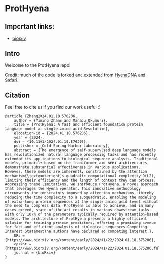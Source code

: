 # ProtHyena


## Important links:  
- [biorxiv](https://www.biorxiv.org/content/10.1101/2024.01.18.576206v1)  

## Intro

Welcome to the ProtHyena repo! 


  
Credit: much of the code is forked and extended from [HyenaDNA](https://github.com/HazyResearch/hyena-dna) and [Safari](https://github.com/HazyResearch/safari).


## Citation

Feel free to cite us if you find our work useful :)  
```
@article {Zhang2024.01.18.576206,
	author = {Yiming Zhang and Manabu Okumura},
	title = {ProtHyena: A fast and efficient foundation protein language model at single amino acid Resolution},
	elocation-id = {2024.01.18.576206},
	year = {2024},
	doi = {10.1101/2024.01.18.576206},
	publisher = {Cold Spring Harbor Laboratory},
	abstract = {The emergence of self-supervised deep language models has revolutionized natural language processing tasks and has recently extended its applications to biological sequence analysis. Traditional models, primarily based on the Transformer and BERT architectures, demonstrate substantial effectiveness in various applications. However, these models are inherently constrained by the attention mechanism{\textquoteright}s quadratic computational complexity O(L2), limiting their efficiency and the length of context they can process. Addressing these limitations, we introduce ProtHyena, a novel approach that leverages the Hyena operator. This innovative methodology circumvents the constraints imposed by attention mechanisms, thereby reducing the time complexity to a subquadratic, enabling the modeling of extra-long protein sequences at the single amino acid level without the need to compress data. ProtHyena is able to achieve, and in many cases exceed, state-of-the-art results in various downstream tasks with only 10\% of the parameters typically required by attention-based models. The architecture of ProtHyena presents a highly efficient solution for training protein predictors, offering a promising avenue for fast and efficient analysis of biological sequences.Competing Interest StatementThe authors have declared no competing interest.},
	URL = {https://www.biorxiv.org/content/early/2024/01/22/2024.01.18.576206},
	eprint = {https://www.biorxiv.org/content/early/2024/01/22/2024.01.18.576206.full.pdf},
	journal = {bioRxiv}
}

```
